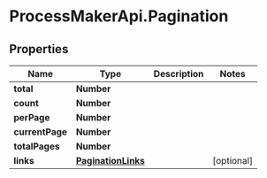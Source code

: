 # ProcessMakerApi.Pagination

## Properties
Name | Type | Description | Notes
------------ | ------------- | ------------- | -------------
**total** | **Number** |  | 
**count** | **Number** |  | 
**perPage** | **Number** |  | 
**currentPage** | **Number** |  | 
**totalPages** | **Number** |  | 
**links** | [**PaginationLinks**](PaginationLinks.md) |  | [optional] 


